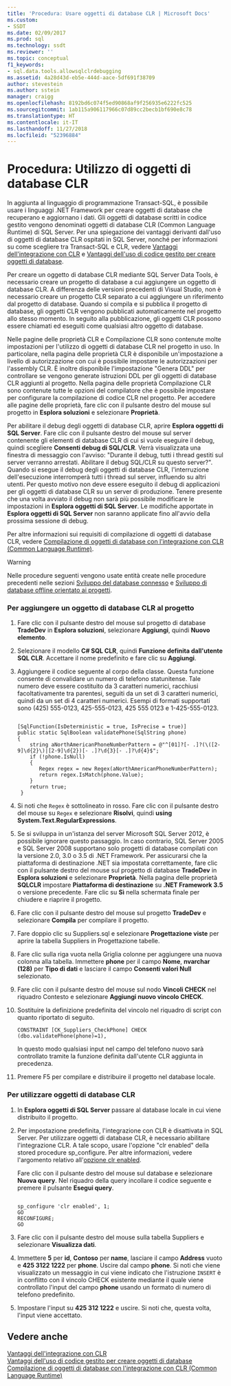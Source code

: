 ```yaml
---
title: 'Procedura: Usare oggetti di database CLR | Microsoft Docs'
ms.custom:
- SSDT
ms.date: 02/09/2017
ms.prod: sql
ms.technology: ssdt
ms.reviewer: ''
ms.topic: conceptual
f1_keywords:
- sql.data.tools.allowsqlclrdebugging
ms.assetid: 4a28d43d-eb5e-444d-aace-5df691f38709
author: stevestein
ms.author: sstein
manager: craigg
ms.openlocfilehash: 8192bd6c074f5ed90868af9f256935e6222fc525
ms.sourcegitcommit: 1ab115a906117966c07d89cc2becb1bf690e8c78
ms.translationtype: HT
ms.contentlocale: it-IT
ms.lasthandoff: 11/27/2018
ms.locfileid: "52396884"
---
```

# <a name="how-to-work-with-clr-database-objects"></a>Procedura: Utilizzo di oggetti di database CLR
In aggiunta al linguaggio di programmazione Transact\-SQL, è possibile usare i linguaggi .NET Framework per creare oggetti di database che recuperano e aggiornano i dati. Gli oggetti di database scritti in codice gestito vengono denominati oggetti di database CLR (Common Language Runtime) di SQL Server. Per una spiegazione dei vantaggi derivanti dall'uso di oggetti di database CLR ospitati in SQL Server, nonché per informazioni su come scegliere tra Transact\-SQL e CLR, vedere [Vantaggi dell'integrazione con CLR](../relational-databases/clr-integration/clr-integration-overview.md) e [Vantaggi dell'uso di codice gestito per creare oggetti di database](https://msdn.microsoft.com/library/k2e1fb36.aspx).  
  
Per creare un oggetto di database CLR mediante SQL Server Data Tools, è necessario creare un progetto di database a cui aggiungere un oggetto di database CLR. A differenza delle versioni precedenti di Visual Studio, non è necessario creare un progetto CLR separato a cui aggiungere un riferimento dal progetto di database. Quando si compila e si pubblica il progetto di database, gli oggetti CLR vengono pubblicati automaticamente nel progetto allo stesso momento. In seguito alla pubblicazione, gli oggetti CLR possono essere chiamati ed eseguiti come qualsiasi altro oggetto di database.  
  
Nelle pagine delle proprietà CLR e Compilazione CLR sono contenute molte impostazioni per l'utilizzo di oggetti di database CLR nel progetto in uso. In particolare, nella pagina delle proprietà CLR è disponibile un'impostazione a livello di autorizzazione con cui è possibile impostare le autorizzazioni per l'assembly CLR. È inoltre disponibile l'impostazione "Genera DDL" per controllare se vengono generate istruzioni DDL per gli oggetti di database CLR aggiunti al progetto. Nella pagina delle proprietà Compilazione CLR sono contenute tutte le opzioni del compilatore che è possibile impostare per configurare la compilazione di codice CLR nel progetto. Per accedere alle pagine delle proprietà, fare clic con il pulsante destro del mouse sul progetto in **Esplora soluzioni** e selezionare **Proprietà**.  
  
Per abilitare il debug degli oggetti di database CLR, aprire **Esplora oggetti di SQL Server**. Fare clic con il pulsante destro del mouse sul server contenente gli elementi di database CLR di cui si vuole eseguire il debug, quindi scegliere **Consenti debug di SQL/CLR**. Verrà visualizzata una finestra di messaggio con l'avviso: "Durante il debug, tutti i thread gestiti sul server verranno arrestati. Abilitare il debug SQL/CLR su questo server?". Quando si esegue il debug degli oggetti di database CLR, l'interruzione dell'esecuzione interromperà tutti i thread sul server, influendo su altri utenti. Per questo motivo non deve essere eseguito il debug di applicazioni per gli oggetti di database CLR su un server di produzione. Tenere presente che una volta avviato il debug non sarà più possibile modificare le impostazioni in **Esplora oggetti di SQL Server**. Le modifiche apportate in **Esplora oggetti di SQL Server** non saranno applicate fino all'avvio della prossima sessione di debug.  
  
Per altre informazioni sui requisiti di compilazione di oggetti di database CLR, vedere [Compilazione di oggetti di database con l'integrazione con CLR (Common Language Runtime)](https://msdn.microsoft.com/library/ms131046.aspx).  
  
> [!WARNING]  
> Nelle procedure seguenti vengono usate entità create nelle procedure precedenti nelle sezioni [Sviluppo del database connesso](../ssdt/connected-database-development.md) e [Sviluppo di database offline orientato ai progetti](../ssdt/project-oriented-offline-database-development.md).  
  
### <a name="to-add-a-clr-database-object-to-your-project"></a>Per aggiungere un oggetto di database CLR al progetto  
  
1.  Fare clic con il pulsante destro del mouse sul progetto di database **TradeDev** in **Esplora soluzioni**, selezionare **Aggiungi**, quindi **Nuovo elemento**.  
  
2.  Selezionare il modello **C# SQL CLR**, quindi **Funzione definita dall'utente SQL CLR**. Accettare il nome predefinito e fare clic su **Aggiungi**.  
  
3.  Aggiungere il codice seguente al corpo della classe. Questa funzione consente di convalidare un numero di telefono statunitense. Tale numero deve essere costituito da 3 caratteri numerici, racchiusi facoltativamente tra parentesi, seguiti da un set di 3 caratteri numerici, quindi da un set di 4 caratteri numerici. Esempi di formati supportati sono (425) 555-0123, 425-555-0123, 425 555 0123 e 1-425-555-0123.  
  
    ```  
  
    [SqlFunction(IsDeterministic = true, IsPrecise = true)]  
    public static SqlBoolean validatePhone(SqlString phone)  
    {  
        string aNorthAmericanPhoneNumberPattern = @"^[01]?[- .]?(\([2-9]\d{2}\)|[2-9]\d{2})[- .]?\d{3}[- .]?\d{4}$";  
        if (!phone.IsNull)  
        {  
           Regex regex = new Regex(aNorthAmericanPhoneNumberPattern);  
           return regex.IsMatch(phone.Value);  
        }  
        return true;  
     }  
    ```  
  
4.  Si noti che `Regex` è sottolineato in rosso. Fare clic con il pulsante destro del mouse su `Regex` e selezionare **Risolvi**, quindi **using System.Text.RegularExpressions**.  
  
5.  Se si sviluppa in un'istanza del server Microsoft SQL Server 2012, è possibile ignorare questo passaggio. In caso contrario, SQL Server 2005 e SQL Server 2008 supportano solo progetti di database compilati con la versione 2.0, 3.0 o 3.5 di .NET Framework. Per assicurarsi che la piattaforma di destinazione .NET sia impostata correttamente, fare clic con il pulsante destro del mouse sul progetto di database **TradeDev** in **Esplora soluzioni** e selezionare **Proprietà**. Nella pagina delle proprietà **SQLCLR** impostare **Piattaforma di destinazione** su **.NET Framework 3.5** o versione precedente. Fare clic su **Sì** nella schermata finale per chiudere e riaprire il progetto.  
  
6.  Fare clic con il pulsante destro del mouse sul progetto **TradeDev** e selezionare **Compila** per compilare il progetto.  
  
7.  Fare doppio clic su Suppliers.sql e selezionare **Progettazione viste** per aprire la tabella Suppliers in Progettazione tabelle.  
  
8.  Fare clic sulla riga vuota nella Griglia colonne per aggiungere una nuova colonna alla tabella. Immettere **phone** per il campo **Nome**, **nvarchar (128)** per **Tipo di dati** e lasciare il campo **Consenti valori Null** selezionato.  
  
9. Fare clic con il pulsante destro del mouse sul nodo **Vincoli CHECK** nel riquadro Contesto e selezionare **Aggiungi nuovo vincolo CHECK**.  
  
10. Sostituire la definizione predefinita del vincolo nel riquadro di script con quanto riportato di seguito.  
  
    ```  
    CONSTRAINT [CK_Suppliers_CheckPhone] CHECK (dbo.validatePhone(phone)=1),  
    ```  
  
    In questo modo qualsiasi input nel campo del telefono nuovo sarà controllato tramite la funzione definita dall'utente CLR aggiunta in precedenza.  
  
11. Premere F5 per compilare e distribuire il progetto nel database locale.  
  
### <a name="to-use-clr-database-objects"></a>Per utilizzare oggetti di database CLR  
  
1.  In **Esplora oggetti di SQL Server** passare al database locale in cui viene distribuito il progetto.  
  
2.  Per impostazione predefinita, l'integrazione con CLR è disattivata in SQL Server. Per utilizzare oggetti di database CLR, è necessario abilitare l'integrazione CLR. A tale scopo, usare l'opzione "clr enabled" della stored procedure sp_configure. Per altre informazioni, vedere l'argomento relativo all'[opzione clr enabled](../relational-databases/clr-integration/clr-integration-enabling.md).  
  
    Fare clic con il pulsante destro del mouse sul database e selezionare **Nuova query**. Nel riquadro della query incollare il codice seguente e premere il pulsante **Esegui query**.  
  
    ```  
  
    sp_configure 'clr enabled', 1;  
    GO  
    RECONFIGURE;  
    GO  
    ```  
  
3.  Fare clic con il pulsante destro del mouse sulla tabella Suppliers e selezionare **Visualizza dati**.  
  
4.  Immettere **5** per **id**, **Contoso** per **name**, lasciare il campo **Address** vuoto e **425 3122 1222** per **phone**. Uscire dal campo **phone**. Si noti che viene visualizzato un messaggio in cui viene indicato che l'istruzione `INSERT` è in conflitto con il vincolo CHECK esistente mediante il quale viene controllato l'input del campo **phone** usando un formato di numero di telefono predefinito.  
  
5.  Impostare l'input su **425 312 1222** e uscire. Si noti che, questa volta, l'input viene accettato.  
  
## <a name="see-also"></a>Vedere anche  
[Vantaggi dell'integrazione con CLR](../relational-databases/clr-integration/clr-integration-overview.md)  
[Vantaggi dell'uso di codice gestito per creare oggetti di database](https://msdn.microsoft.com/library/k2e1fb36.aspx)  
[Compilazione di oggetti di database con l'integrazione con CLR (Common Language Runtime)](https://msdn.microsoft.com/library/ms131046.aspx)  
  
